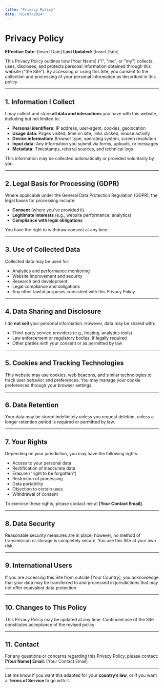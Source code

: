 ```yaml
---
title: "Privacy Policy"
date: "03/07/2024"
---
```


# Privacy Policy

**Effective Date:** \[Insert Date]
**Last Updated:** \[Insert Date]

This Privacy Policy outlines how \[Your Name] ("I", "me", or "my") collects, uses, discloses, and protects personal information obtained through this website ("the Site"). By accessing or using this Site, you consent to the collection and processing of your personal information as described in this policy.

---

## 1. Information I Collect

I may collect and store **all data and interactions** you have with this website, including but not limited to:

* **Personal identifiers:** IP address, user-agent, cookies, geolocation
* **Usage data:** Pages visited, time on site, links clicked, mouse activity
* **Device information:** Browser type, operating system, screen resolution
* **Input data:** Any information you submit via forms, uploads, or messages
* **Metadata:** Timestamps, referral sources, and technical logs

This information may be collected automatically or provided voluntarily by you.

---

## 2. Legal Basis for Processing (GDPR)

Where applicable under the General Data Protection Regulation (GDPR), the legal bases for processing include:

* **Consent** (where you’ve provided it)
* **Legitimate interests** (e.g., website performance, analytics)
* **Compliance with legal obligations**

You have the right to withdraw consent at any time.

---

## 3. Use of Collected Data

Collected data may be used for:

* Analytics and performance monitoring
* Website improvement and security
* Research and development
* Legal compliance and obligations
* Any other lawful purposes consistent with this Privacy Policy

---

## 4. Data Sharing and Disclosure

I do **not sell** your personal information. However, data may be shared with:

* Third-party service providers (e.g., hosting, analytics tools)
* Law enforcement or regulatory bodies, if legally required
* Other parties with your consent or as permitted by law

---

## 5. Cookies and Tracking Technologies

This website may use cookies, web beacons, and similar technologies to track user behavior and preferences. You may manage your cookie preferences through your browser settings.

---

## 6. Data Retention

Your data may be stored indefinitely unless you request deletion, unless a longer retention period is required or permitted by law.

---

## 7. Your Rights

Depending on your jurisdiction, you may have the following rights:

* Access to your personal data
* Rectification of inaccurate data
* Erasure ("right to be forgotten")
* Restriction of processing
* Data portability
* Objection to certain uses
* Withdrawal of consent

To exercise these rights, please contact me at **\[Your Contact Email]**.

---

## 8. Data Security

Reasonable security measures are in place; however, no method of transmission or storage is completely secure. You use this Site at your own risk.

---

## 9. International Users

If you are accessing this Site from outside \[Your Country], you acknowledge that your data may be transferred to and processed in jurisdictions that may not offer equivalent data protection.

---

## 10. Changes to This Policy

This Privacy Policy may be updated at any time. Continued use of the Site constitutes acceptance of the revised policy.

---

## 11. Contact

For any questions or concerns regarding this Privacy Policy, please contact:
**\[Your Name]**
**Email:** \[Your Contact Email]

---

Let me know if you want this adapted for your **country’s law**, or if you want a **Terms of Service** to go with it.
